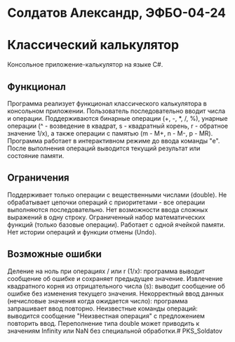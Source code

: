 # Солдатов Александр, ЭФБО-04-24


# Классический калькулятор

Консольное приложение-калькулятор на языке C#.

## Функционал

Программа реализует функционал классического калькулятора в консольном приложении. Пользователь последовательно вводит
числа и операции. Поддерживаются бинарные операции (+, -, *, /, %), унарные операции (^ - возведение в квадрат, s -
квадратный корень, r - обратное значение 1/x), а также операции с памятью (m - M+, n - M-, p - MR). Программа работает в
интерактивном режиме до ввода команды "e". После выполнения операций выводится текущий результат или состояние памяти.

## Ограничения

Поддерживает только операции с вещественными числами (double). Не обрабатывает цепочки операций с приоритетами - все
операции выполняются последовательно. Нет возможности ввода сложных выражений в одну строку. Ограниченный набор
математических функций (только базовые операции). Работает с одной ячейкой памяти. Нет истории операций и функции
отмены (Undo).

## Возможные ошибки

Деление на ноль при операциях / или r (1/x): программа выводит сообщение об ошибке и сохраняет предыдущее значение.
Извлечение квадратного корня из отрицательного числа (s): выводит сообщение об ошибке без изменения текущего значения.
Некорректный ввод данных (нечисловые значения когда ожидается число): программа запрашивает ввод повторно. Неизвестные
команды операций: выводится сообщение "Неизвестная операция" с предложением повторить ввод. Переполнение типа double
может приводить к значениям Infinity или NaN без специальной обработки.# PKS_Soldatov
